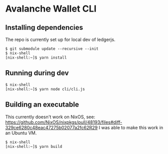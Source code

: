 # Avalanche Wallet CLI

## Installing dependencies

The repo is currently set up for local dev of ledgerjs.

```
$ git submodule update --recursive --init
$ nix-shell
[nix-shell:~]$ yarn install
```

## Running during dev

```
$ nix-shell
[nix-shell:~]$ yarn node cli/cli.js
```

## Building an executable

This currently doesn't work on NixOS, see: https://github.com/NixOS/nixpkgs/pull/48193/files#diff-329ce6280c48eac47275b02077a2fc62R29
I was able to make this work in an Ubuntu VM.

```
$ nix-shell
[nix-shell:~]$ yarn build
```
